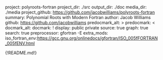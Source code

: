 project: polyroots-fortran
project_dir: ./src
output_dir: ./doc
media_dir: ./media
project_github: https://github.com/jacobwilliams/polyroots-fortran
summary: Polynomial Roots with Modern Fortran
author: Jacob Williams
github: https://github.com/jacobwilliams
predocmark_alt: >
predocmark: <
docmark_alt:
docmark: !
display: public
         private
source: true
graph: true
search: true
preprocessor: gfortran -E
extra_mods: iso_fortran_env:https://gcc.gnu.org/onlinedocs/gfortran/ISO_005fFORTRAN_005fENV.html

{!README.md!}